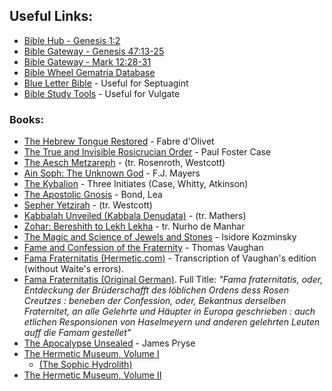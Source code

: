 ## Useful Links:

- [Bible Hub - Genesis 1:2](http://biblehub.com/genesis/1-2.htm)
- [Bible Gateway - Genesis 47:13-25](https://www.biblegateway.com/passage/?search=Genesis+47%3A13-25&version=KJV;WLC)
- [Bible Gateway - Mark 12:28-31](https://www.biblegateway.com/passage/?search=Mark+12%3A28-31&version=KJV;SBLGNT)
- [Bible Wheel Gematria Database](https://www.biblewheel.com//GR/GR_Database.php)
- [Blue Letter Bible](https://www.blueletterbible.org/) - Useful for Septuagint
- [Bible Study Tools](https://www.biblestudytools.com) - Useful for Vulgate

### Books:

- [The Hebrew Tongue Restored](https://archive.org/stream/hebraictongueres00fabriala) - Fabre d'Olivet
- [The True and Invisible Rosicrucian Order](https://archive.org/details/PaulFosterCase-TheTrueAndInvisibleRosicrucianOrder4thEd-1985) - Paul Foster Case
- [The Aesch Metzareph](http://www.levity.com/alchemy/aesch.html) - (tr. Rosenroth, Westcott)
- [Ain Soph: The Unknown God](http://www.organelle.org/as/ascontents.htm) - F.J. Mayers
- [The Kybalion](https://aoda.org/pdf/Kybalion.pdf) - Three Initiates (Case, Whitty, Atkinson)
- [The Apostolic Gnosis](https://archive.org/details/materialsforstud01leatiala) - Bond, Lea
- [Sepher Yetzirah](http://www.sacred-texts.com/jud/yetzirah.htm) - (tr. Westcott)
- [Kabbalah Unveiled (Kabbala Denudata)](http://www.sacred-texts.com/jud/tku/index.htm) - (tr. Mathers)
- [Zohar: Bereshith to Lekh Lekha](http://www.sacred-texts.com/jud/zdm/index.htm) - tr. Nurho de Manhar
- [The Magic and Science of Jewels and Stones](https://archive.org/stream/TheMagicAndScienceOfJewelsAndStones/kozminsky-i-magic-1922-RTL014043-LowRes) - Isidore Kozminsky
- [Fame and Confession of the Fraternity](https://archive.org/details/fameconfessionof00vaug) - Thomas Vaughan
- [Fama Fraternitatis (Hermetic.com)](https://hermetic.com/rosicrucianism/fama-fraternitatis) - Transcription of Vaughan's edition (without Waite's errors).
- [Fama Fraternitatis (Original German)](https://archive.org/stream/famafraternitati00andr#page/n0/mode/2up). Full Title: *"Fama fraternitatis, oder, Entdeckung der Brüderschafft des löblichen Ordens dess Rosen Creutzes : beneben der Confession, oder, Bekantnus derselben Fraternitet, an alle Gelehrte und Häupter in Europa geschrieben : auch etlichen Responsionen von Haselmeyern und anderen gelehrten Leuten auff die Famam gestellet"*
- [The Apocalypse Unsealed](https://archive.org/stream/cu31924029295289#page/n5/mode/2up) - James Pryse
- [The Hermetic Museum, Volume I](https://archive.org/stream/b24927363_0001#page/n7/mode/2up)
  - [(The Sophic Hydrolith)](https://archive.org/stream/b24927363_0001#page/68/mode/2up)
- [The Hermetic Museum, Volume II](https://archive.org/stream/b24927363_0002#page/n7/mode/2up)
